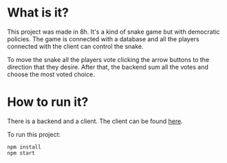 # What is it?
This project was made in 8h. It's a kind of snake game but with democratic policies. The game is connected with a database and all the players connected with the client can control the snake.

To move the snake all the players vote clicking the arrow buttons to the direction that they desire. After that, the backend sum all the votes and choose the most voted choice.

# How to run it?
There is a backend and a client. The client can be found [here](https://github.com/Howarto/hacknight-snacracy-client).

To run this project:
```
npm install
npm start
```